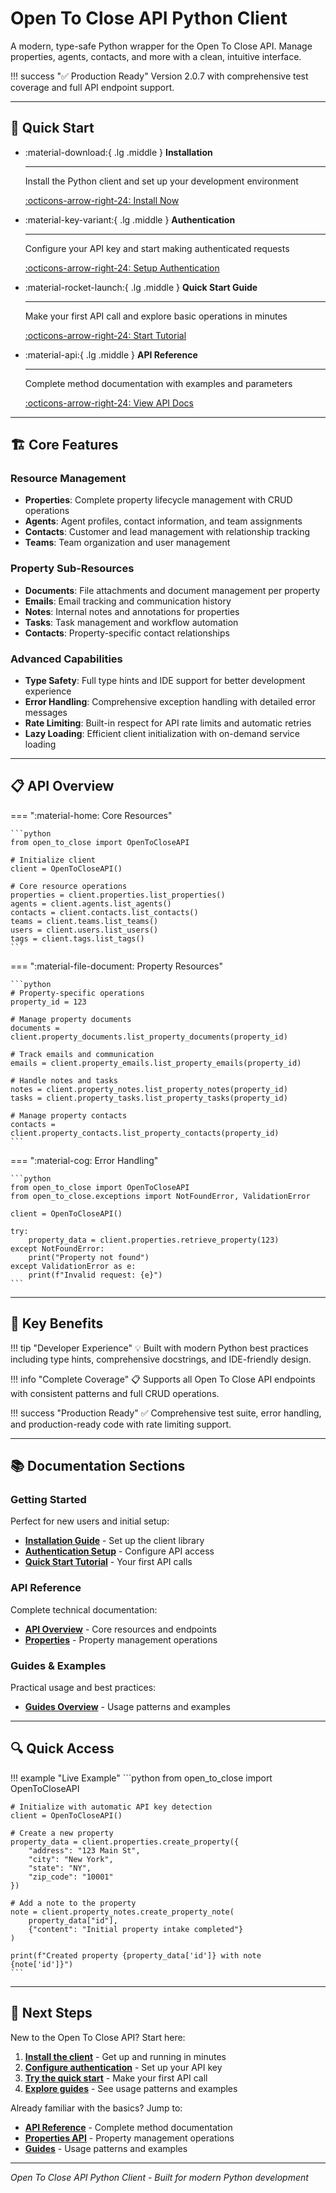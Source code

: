 # Open To Close API Python Client

A modern, type-safe Python wrapper for the Open To Close API. Manage properties, agents, contacts, and more with a clean, intuitive interface.

!!! success "✅ Production Ready"
    Version 2.0.7 with comprehensive test coverage and full API endpoint support.

---

## 🚀 Quick Start

<div class="grid cards" markdown>

-   :material-download:{ .lg .middle } **Installation**

    ---

    Install the Python client and set up your development environment

    [:octicons-arrow-right-24: Install Now](getting-started/installation.md)

-   :material-key-variant:{ .lg .middle } **Authentication**

    ---

    Configure your API key and start making authenticated requests

    [:octicons-arrow-right-24: Setup Authentication](getting-started/authentication.md)

-   :material-rocket-launch:{ .lg .middle } **Quick Start Guide**

    ---

    Make your first API call and explore basic operations in minutes

    [:octicons-arrow-right-24: Start Tutorial](getting-started/quickstart.md)

-   :material-api:{ .lg .middle } **API Reference**

    ---

    Complete method documentation with examples and parameters

    [:octicons-arrow-right-24: View API Docs](api/index.md)

</div>

---

## 🏗️ Core Features

### **Resource Management**
- **Properties**: Complete property lifecycle management with CRUD operations
- **Agents**: Agent profiles, contact information, and team assignments  
- **Contacts**: Customer and lead management with relationship tracking
- **Teams**: Team organization and user management

### **Property Sub-Resources**
- **Documents**: File attachments and document management per property
- **Emails**: Email tracking and communication history
- **Notes**: Internal notes and annotations for properties
- **Tasks**: Task management and workflow automation
- **Contacts**: Property-specific contact relationships

### **Advanced Capabilities**
- **Type Safety**: Full type hints and IDE support for better development experience
- **Error Handling**: Comprehensive exception handling with detailed error messages
- **Rate Limiting**: Built-in respect for API rate limits and automatic retries
- **Lazy Loading**: Efficient client initialization with on-demand service loading

---

## 📋 API Overview

=== ":material-home: Core Resources"

    ```python
    from open_to_close import OpenToCloseAPI
    
    # Initialize client
    client = OpenToCloseAPI()
    
    # Core resource operations
    properties = client.properties.list_properties()
    agents = client.agents.list_agents()
    contacts = client.contacts.list_contacts()
    teams = client.teams.list_teams()
    users = client.users.list_users()
    tags = client.tags.list_tags()
    ```

=== ":material-file-document: Property Resources"

    ```python
    # Property-specific operations
    property_id = 123
    
    # Manage property documents
    documents = client.property_documents.list_property_documents(property_id)
    
    # Track emails and communication
    emails = client.property_emails.list_property_emails(property_id)
    
    # Handle notes and tasks
    notes = client.property_notes.list_property_notes(property_id)
    tasks = client.property_tasks.list_property_tasks(property_id)
    
    # Manage property contacts
    contacts = client.property_contacts.list_property_contacts(property_id)
    ```

=== ":material-cog: Error Handling"

    ```python
    from open_to_close import OpenToCloseAPI
    from open_to_close.exceptions import NotFoundError, ValidationError
    
    client = OpenToCloseAPI()
    
    try:
        property_data = client.properties.retrieve_property(123)
    except NotFoundError:
        print("Property not found")
    except ValidationError as e:
        print(f"Invalid request: {e}")
    ```

---

## 🎯 Key Benefits

!!! tip "Developer Experience"
    💡 Built with modern Python best practices including type hints, comprehensive docstrings, and IDE-friendly design.

!!! info "Complete Coverage"
    📋 Supports all Open To Close API endpoints with consistent patterns and full CRUD operations.

!!! success "Production Ready"
    ✅ Comprehensive test suite, error handling, and production-ready code with rate limiting support.

---

## 📚 Documentation Sections

### **Getting Started**
Perfect for new users and initial setup:

- **[Installation Guide](getting-started/installation.md)** - Set up the client library
- **[Authentication Setup](getting-started/authentication.md)** - Configure API access
- **[Quick Start Tutorial](getting-started/quickstart.md)** - Your first API calls

### **API Reference**
Complete technical documentation:

- **[API Overview](api/index.md)** - Core resources and endpoints
- **[Properties](api/properties.md)** - Property management operations

### **Guides & Examples**
Practical usage and best practices:

- **[Guides Overview](guides/index.md)** - Usage patterns and examples

---

## 🔍 Quick Access

!!! example "Live Example"
    ```python
    from open_to_close import OpenToCloseAPI
    
    # Initialize with automatic API key detection
    client = OpenToCloseAPI()
    
    # Create a new property
    property_data = client.properties.create_property({
        "address": "123 Main St",
        "city": "New York",
        "state": "NY",
        "zip_code": "10001"
    })
    
    # Add a note to the property
    note = client.property_notes.create_property_note(
        property_data["id"],
        {"content": "Initial property intake completed"}
    )
    
    print(f"Created property {property_data['id']} with note {note['id']}")
    ```

---

## 🚀 Next Steps

New to the Open To Close API? Start here:

1. **[Install the client](getting-started/installation.md)** - Get up and running in minutes
2. **[Configure authentication](getting-started/authentication.md)** - Set up your API key
3. **[Try the quick start](getting-started/quickstart.md)** - Make your first API call
4. **[Explore guides](guides/index.md)** - See usage patterns and examples

Already familiar with the basics? Jump to:

- **[API Reference](api/index.md)** - Complete method documentation
- **[Properties API](api/properties.md)** - Property management operations
- **[Guides](guides/index.md)** - Usage patterns and examples

---

*Open To Close API Python Client - Built for modern Python development* 